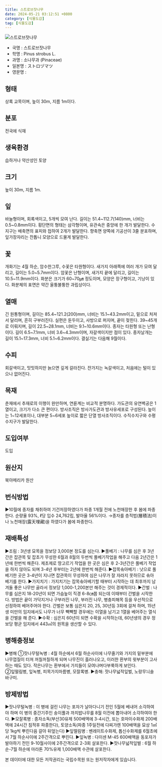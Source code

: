 ```yaml
---
title: 스트로브잣나무
date: 2024-05-21 03:12:51 +0800
category: [식물도감]
tag: [식물도감]
---
```




![스트로브잣나무](/fileUpload/plants/basic/Pinaceae/Pinus/14983/14983_1_th2.JPG)
- 국명 : 스트로브잣나무
- 학명 : Pinus strobus L.
- 과명 : 소나무과 (Pinaceae)
- 일본명 : ストロヅマツ
- 영문명 : 


## 형태
상록 교목이며, 높이 30m, 지름 1m이다.
## 분포
전국에 식재
## 생육환경
습하거나 약산성인 토양
## 크기
높이 30m, 지름 1m.
## 잎
바늘형이며, 회록색이고, 5개씩 모여 난다. 길이는 51.4~112.7(140)mm, 너비는 0.5~0.8mm이다. 횡단면의 형태는 삼각형이며, 유관속은 중앙에 한 개가 발달한다. 수지구는 배축면의 표피와 접하여 2개가 발달한다. 향축면 양쪽에 기공선이 3줄 분포하며, 잎가장자리는 잔톱니 모양으로 드물게 발달한다.
## 꽃
개화기는 4월 하순, 암수한그루, 수꽃은 타원형이다. 새가지 아래쪽에 여러 개가 모여 달리고, 길이는 5.0~5.7mm이다. 암꽃은 난형이며, 새가지 끝에 달리고, 길이는 10.5~11.9mm이다. 화분은 크기가 60~70㎛ 정도이며, 모양은 장구형이고, 기낭이 있다. 화분체의 표면은 약간 울퉁불퉁한 과립상이다.
## 열매
긴 원통형이며, 길이는 85.4~121.2(200)mm, 너비는 15.1~43.2mm이고, 밑으로 처져서 달리며, 흔히 구부러진다. 실편은 둔두이고, 사방으로 퍼지며, 끝이 젖힌다. 39~45개로 이뤄지며, 길이 22.5~28.1mm, 너비는 9.1~10.6mm이다. 종자는 타원형 또는 난형이다. 길이 6.5~7.1mm, 너비 3.6~4.3mm이며, 자갈색이지만 점이 있다. 종자날개는 길이 15.1~17.3mm, 너비 5.1~6.2mm이다. 결실기는 다음해 9월이다.
## 수피
회갈색이고, 밋밋하지만 늙으면 깊게 갈라진다. 잔가지는 녹갈색이고, 처음에는 털이 있으나 없어진다.
## 목재
춘재에서 추재로의 이행이 완만하며, 연륜계는 비교적 분명하다. 가도관의 유연벽공은 1열이고, 크기가 다소 큰 편이다. 방사조직은 방사가도관과 방사유세포로 구성된다. 높이는 1~12세포이나, 대부분 5~6세포 높이로 짧은 단열 방사조직이다. 수직수지구와 수평수지구가 발달한다.
## 도입여부
도입
## 원산지
북아메리카 원산
## 번식방법
▶10월에 종자를 채취하여 기건저장하였다가 파종 1개월 전에 노천매장한 후 봄에 파종한다. 순량율 93%, ℓ당 입수 24,762립, 발아율 56%이다. →종자를 층적법(層積法)이나 노천매장(露天埋藏)을 하였다가 봄에 파종한다.
## 재배특성
▶조림 : 3년생 묘목을 정보당 3,000본 정도를 심는다. ▶풀베기 : 나무를 심은 후 3년간은 잡관목 및 잡초가 무성한 6월과 8월의 두번씩 풀베기작업을 해주고 다음 2년간은 1년에 한번씩 해준다. 제초제로 땅고르기 작업을 한 곳은 심은 후 2-3년간은 풀베기 작업을 하지 않아도 되며 3-4년 후부터는 2년에 한번씩 해준다. ▶잡목솎아베기 : 낫으로 풀베기한 곳은 3-4년이 지나면 잡관목이 무성하여 심은 나무가 잘 자라지 못하므로 솎아베기를 한다. ▶가지치기 : 가지치기는 잡목솎아베기할 때부터 시작하는 데 최후까지 남겨둘 좋은 나무만 골라서 정보당 1,000-1,200본만 해주는 것이 경제적이다. ▶간벌 : 나무를 심은지 18-20년이 되면 가슴높이 직경 6-8㎝쯤 되는데 이때부터 간벌을 시작한다. 방법은 끝이 가닥지거나 구부러진 나무, 부러진 나무, 병충피해목 등을 우선적으로 선정하여 베어주어야 한다. 간벌은 보통 심은지 20, 25, 30년등 3회에 걸쳐 하며, 15년생 미만의 임지에서도 나무가 너무 빽빽할 경우에는 이열을 남기고 1열을 베어주는 열식을 간벌을 해 준다. ▶수확 : 심은지 60년이 되면 수확을 시작하는데, 60년생의 경우 정보당 평균 임지에서 443㎥의 원목을 생산할 수 있다.
## 병해충정보
▶병해 ①잣나무털녹병 : 4월 하순에서 6월 하순사이에 나무줄기와 가지의 밑부분에 나무껍질이 터져 꺼칠꺼칠하게 되며 나무진이 흘러나오고, 이러한 환부의 윗부분이 고사하는 때도 있다. 작은나무는 환부에서 가지들이 모여나며다부룩하게 보인다.  ②잎떨림병, 잎녹병, 피목가지마름병, 모잘록병.▶충해: 잣나무넓적잎벌, 노랑무늬솔바구미.
## 방제방법
▶잣나무털녹병 : 이 병에 걸린 나무는 포자가 날아다니기 전인 5월에 베내어 소각하여야 하며 이 병의 중간기주인 송이풀과 까치밥나무를 8월 이전에 뽑아내어 소각하여야 한다.▶모잘록병 : 종자소독(부산30유제 500배액에 3-4시간, 또는 호마이수화제 200배액에 24시간 침적후 파종한다), 토양소독(파종 1주일전에 다찌가렌 100배액을 묘상 1㎡ 당 1kg씩 뿌린다음 갈아 뒤엎는다)▶잎떨림병 : 벤레이트수화제, 톱신수화제를 6월초에서 7월 하순사이에 2주간격으로 뿌린다.▶잎녹병 : 다이센 M-45 600배액을 동포자가 발아하기 전인 9-10월사이에 2주간격으로 2-3회 살포한다. ▶잣나무넓적잎벌 : 6월 하순-7월 하순에 마라톤 70%유제 1,000배액 수관에 살포한다.






본 데이터에 대한 모든 저작권리는 국립수목원 또는 원저작자에게 있습니다.
